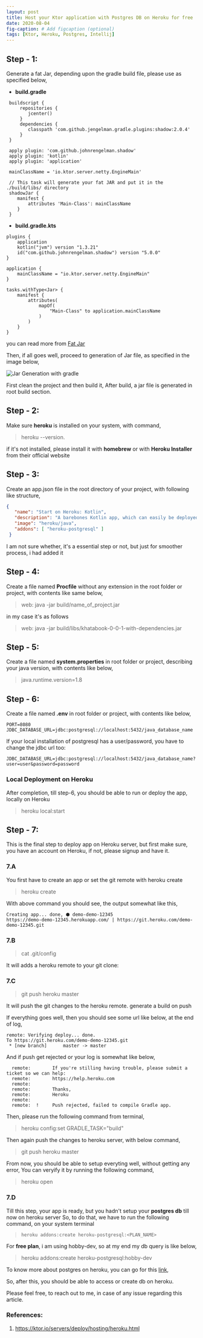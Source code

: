 ```yaml
---
layout: post
title: Host your Ktor application with Postgres DB on Heroku for free
date: 2020-08-04 
fig-caption: # Add figcaption (optional)
tags: [Ktor, Heroku, Postgres, Intellij]
---
```

##  Step - 1:

Generate a fat Jar, depending upon the gradle build file, please use as specified below,

- **build.gradle**

```
 buildscript {
     repositories {
        jcenter()
     }
     dependencies {
        classpath 'com.github.jengelman.gradle.plugins:shadow:2.0.4'
     }
 }

 apply plugin: 'com.github.johnrengelman.shadow'
 apply plugin: 'kotlin'
 apply plugin: 'application'

 mainClassName = 'io.ktor.server.netty.EngineMain' 

 // This task will generate your fat JAR and put it in the ./build/libs/ directory
 shadowJar {
    manifest {
        attributes 'Main-Class': mainClassName
    }
 }
```

- **build.gradle.kts**

```
plugins {
    application
    kotlin("jvm") version "1.3.21"
    id("com.github.johnrengelman.shadow") version "5.0.0"
}

application {
    mainClassName = "io.ktor.server.netty.EngineMain"
}

tasks.withType<Jar> {
    manifest {
        attributes(
            mapOf(
                "Main-Class" to application.mainClassName
            )
        )
    }
}
```

you can read more from [Fat Jar](https://ktor.io/servers/deploy/packing/fatjar.html)

Then, if all goes well, proceed to generation of Jar file, as specified in the image below,

![Jar Generation with gradle]({{site.baseurl}}/assets/img/jar_generation_with_gradle.png)

First clean the project and then build it, After build, a jar file is generated in root build section.

##  Step - 2:
Make sure __heroku__ is installed on your system, with command,
>heroku --version.

if it's not installed, please install it with **homebrew** or with **Heroku Installer** from their official website

##  Step - 3:
Create an app.json file in the root directory of your project, with following like structure,

```json
{
   "name": "Start on Heroku: Kotlin",
   "description": "A barebones Kotlin app, which can easily be deployed to Heroku.",
   "image": "heroku/java",
   "addons": [ "heroku-postgresql" ]
 }
```

I am not sure whether, it's a essential step or not, but just for smoother process, i had added it

##  Step - 4:
Create a file named __Procfile__ without any extension in the root folder or project, with contents like same below,
>web:    java -jar build/name_of_project.jar

in my case it's as follows
>web: java -jar build/libs/khatabook-0-0-1-with-dependencies.jar

##  Step - 5:
Create a file named __system.properties__ in root folder or project, describing your java version,
 with contents like below,
>java.runtime.version=1.8

##  Step - 6:
Create a file named __.env__ in root folder or project,
 with contents like below,
 
```
PORT=8080
JDBC_DATABASE_URL=jdbc:postgresql://localhost:5432/java_database_name
```

If your local installation of postgresql has a user/password, you have to change the jdbc url too:
```
JDBC_DATABASE_URL=jdbc:postgresql://localhost:5432/java_database_name?user=user&password=password
```

### Local Deployment on Heroku
After completion, till step-6, you should be able to run or deploy the app, locally on Heroku
>heroku local:start

##  Step - 7:
This is the final step to deploy app on Heroku server, but first make sure, you have an account on Heroku, if not,
please signup and have it.

### 7.A
 You first have to create an app or set the git remote with heroku create
 >heroku create

 With above command you should see, the output somewhat like this,
 ```
 Creating app... done, ⬢ demo-demo-12345
 https://demo-demo-12345.herokuapp.com/ | https://git.heroku.com/demo-demo-12345.git
 ```
 
### 7.B
  > cat .git/config
  
  It will adds a heroku remote to your git clone:

### 7.C
  > git push heroku master
  
  It will push the git changes to the heroku remote. generate a build on push
  
  If everything goes well, then you should see some url like below, at the end of log,
  
  ```
  remote: Verifying deploy... done.
  To https://git.heroku.com/demo-demo-12345.git
   * [new branch]      master -> master
  ```
  And if push get rejected or your log is somewhat like below,
  
  ```
    remote:        If you're stilling having trouble, please submit a ticket so we can help:
    remote:        https://help.heroku.com
    remote:        
    remote:        Thanks,
    remote:        Heroku
    remote: 
    remote:  !     Push rejected, failed to compile Gradle app.
  ```

  Then, please run the following command from terminal,
  >heroku config:set GRADLE_TASK="build"
  
  Then again push the changes to heroku server, with below command,
  >git push heroku master

  From now, you should be able to setup everyting well, without getting any error, You can veryify it by running the following 
  command,
  >heroku open

### 7.D

  Till this step, your app is ready, but you hadn't setup your **postgres db** till now on heroku server
  So, to do that, we have to run the following command, on your system terminal
  

  >``heroku addons:create heroku-postgresql:<PLAN_NAME>``


  For __free plan__, i am using hobby-dev, so at my end my db query is like below,
  >heroku addons:create heroku-postgresql:hobby-dev

  To know more about postgres on heroku, you can go for this [link](https://devcenter.heroku.com/articles/heroku-postgresql), 

  So, after this, you should be able to access or create db on heroku.
  
  Please feel free, to reach out to me, in case of any issue regarding this article.
  
  
  
### References:

  1. https://ktor.io/servers/deploy/hosting/heroku.html